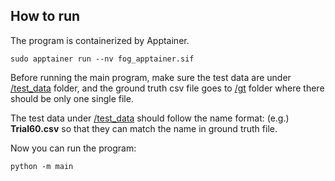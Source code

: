 ## How to run

The program is containerized by Apptainer. 
```
sudo apptainer run --nv fog_apptainer.sif
```
Before running the main program, make sure the test data are under [/test_data](test_data) folder, and the ground truth csv file goes to [/gt](gt) folder where there should be only one single file.

The test data under [/test_data](test_data) should follow the name format: (e.g.) **Trial60.csv** so that they can match the name in ground truth file.

Now you can run the program:
```
python -m main
```

